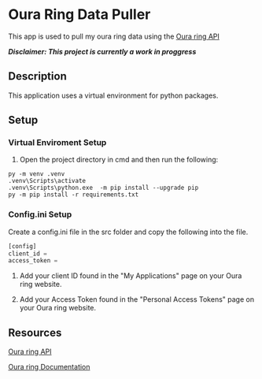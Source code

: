# Oura Ring Data Puller

This app is used to pull my oura ring data using the [Oura ring API](https://python-ouraring.readthedocs.io/en/latest/api.html)

**_Disclaimer: This project is currently a work in proggress_**

## Description

This application uses a virtual environment for python packages.

## Setup

### Virtual Enviroment Setup

1. Open the project directory in cmd and then run the following:

```CMD
py -m venv .venv
.venv\Scripts\activate
.venv\Scripts\python.exe  -m pip install --upgrade pip
py -m pip install -r requirements.txt
```

### Config.ini Setup

Create a config.ini file in the src folder and copy the following into the file.

```Python
[config]
client_id =
access_token =
```

1. Add your client ID found in the "My Applications" page on your Oura ring website.

2. Add your Access Token found in the "Personal Access Tokens" page on your Oura ring website.

## Resources

[Oura ring API](https://python-ouraring.readthedocs.io/en/latest/api.html)

[Oura ring Documentation](https://cloud.ouraring.com/docs/)
